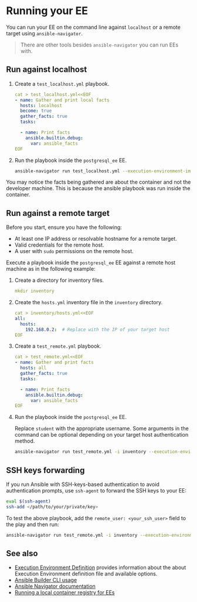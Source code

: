 # Running your EE

You can run your EE on the command line against `localhost` or a remote target using `ansible-navigator`.

> There are other tools besides `ansible-navigator` you can run EEs with.

## Run against localhost

1.  Create a `test_localhost.yml` playbook.

    ``` yaml
    cat > test_localhost.yml<<EOF
    - name: Gather and print local facts
      hosts: localhost
      become: true
      gather_facts: true
      tasks:

      - name: Print facts
        ansible.builtin.debug:
          var: ansible_facts
    EOF
    ```

2.  Run the playbook inside the `postgresql_ee` EE.

    ``` bash
    ansible-navigator run test_localhost.yml --execution-environment-image postgresql_ee --mode stdout --pull-policy missing --container-options='--user=0'
    ```

You may notice the facts being gathered are about the container and not the developer machine.
This is because the ansible playbook was run inside the container.

## Run against a remote target

Before you start, ensure you have the following:

  * At least one IP address or resolvable hostname for a remote target.
  * Valid credentials for the remote host.
  * A user with `sudo` permissions on the remote host.

Execute a playbook inside the `postgresql_ee` EE against a remote host machine as in the following example:

1. Create a directory for inventory files.

    ``` yaml
    mkdir inventory
    ```

2. Create the `hosts.yml` inventory file in the `inventory` directory.

    ``` yaml
    cat > inventory/hosts.yml<<EOF
    all:
      hosts:
        192.168.0.2:  # Replace with the IP of your target host
    EOF
    ```

3. Create a `test_remote.yml` playbook.

    ``` yaml
    cat > test_remote.yml<<EOF
    - name: Gather and print facts
      hosts: all
      gather_facts: true
      tasks:

      - name: Print facts
        ansible.builtin.debug:
          var: ansible_facts
    EOF
    ```

4. Run the playbook inside the `postgresql_ee` EE.

    Replace `student` with the appropriate username.
    Some arguments in the command can be optional depending on your target host authentication method.

    ``` bash
    ansible-navigator run test_remote.yml -i inventory --execution-environment-image postgresql_ee:latest --mode stdout --pull-policy missing --enable-prompts -u student -k -K
    ```

## SSH keys forwarding

If you run Ansible with SSH-keys-based authentication to avoid authentication prompts, use `ssh-agent` to forward the SSH keys to your EE:

``` bash
eval $(ssh-agent)
ssh-add </path/to/your/private/key>
```

To test the above playbook, add the `remote_user: <your_ssh_user>` field to the play and then run:

``` bash
ansible-navigator run test_remote.yml -i inventory --execution-environment-image postgresql_ee:latest --mode stdout --pull-policy missing
```

## See also

- [Execution Environment Definition](https://ansible-builder.readthedocs.io/en/stable/definition/) provides information about the about Execution Environment definition file and available options.
- [Ansible Builder CLI usage](https://ansible-builder.readthedocs.io/en/stable/usage/)
- [Ansible Navigator documentation](https://ansible-navigator.readthedocs.io/)
- [Running a local container registry for EEs](https://forum.ansible.com/t/running-local-container-registry-for-execution-environments/206)
